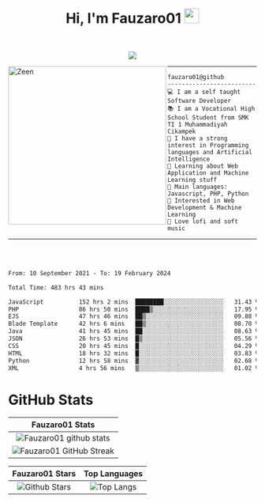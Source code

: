 <h1 align="center">
Hi, I'm Fauzaro01
  <img src="https://media.giphy.com/media/hvRJCLFzcasrR4ia7z/giphy.gif" width="30"></h1>
<br/>

<p align="center">
  <a href="https://github.com/DenverCoder1/readme-typing-svg">
    <img src="https://readme-typing-svg.herokuapp.com?lines=Chill%20and%20Coding;Full+Stack+Web+Developer;Student;Software%20Develover;Always%20learning%20new%20things&center=true&width=380&height=45"></a>
</p>

<img align="left" src="https://media.tenor.com/LNrMsLTFICEAAAAi/elysia.gif" alt="Zeen" width="320" height="320" />
<hr>

```
fauzaro01@github
-------------------------
💻 I am a self taught Software Developer
📚 I am a Vocational High School Student from SMK TI 1 Muhammadiyah Cikampek
📝 I have a strong interest in Programming languages and Artificial Intelligence
🌱 Learning about Web Application and Machine Learning stuff
🌟 Main languages: Javascript, PHP, Python
🚩 Interested in Web Development & Machine Learning
🎵 Love lofi and soft music 
```

<hr>
<br>
<br>
<div align="left">
<!--START_SECTION:waka-->

```txt
From: 10 September 2021 - To: 19 February 2024

Total Time: 483 hrs 43 mins

JavaScript          152 hrs 2 mins  ████████░░░░░░░░░░░░░░░░░   31.43 %
PHP                 86 hrs 50 mins  ████▒░░░░░░░░░░░░░░░░░░░░   17.95 %
EJS                 47 hrs 46 mins  ██▒░░░░░░░░░░░░░░░░░░░░░░   09.88 %
Blade Template      42 hrs 6 mins   ██▒░░░░░░░░░░░░░░░░░░░░░░   08.70 %
Java                41 hrs 45 mins  ██░░░░░░░░░░░░░░░░░░░░░░░   08.63 %
JSON                26 hrs 53 mins  █▒░░░░░░░░░░░░░░░░░░░░░░░   05.56 %
CSS                 20 hrs 45 mins  █░░░░░░░░░░░░░░░░░░░░░░░░   04.29 %
HTML                18 hrs 32 mins  █░░░░░░░░░░░░░░░░░░░░░░░░   03.83 %
Python              12 hrs 58 mins  ▓░░░░░░░░░░░░░░░░░░░░░░░░   02.68 %
XML                 4 hrs 56 mins   ▒░░░░░░░░░░░░░░░░░░░░░░░░   01.02 %
```

<!--END_SECTION:waka-->
</div>

# GitHub Stats

|                                                            Fauzaro01 Stats                                                            |
| :--------------------------------------------------------------------------------------------------------------------------------------------: |
|        ![Fauzaro01 github stats](https://github-readme-stats.vercel.app/api?username=Fauzaro01&show_icons=true&theme=algolia)        |
|              ![Fauzaro01 GitHub Streak](https://github-readme-streak-stats.herokuapp.com/?user=Fauzaro01&theme=algolia)              |

|                                                                                              Fauzaro01 Stars                                                                                              |                                                           Top Languages                                                           |
| :----------------------------------------------------------------------------------------------------------------------------------------------------------------------------------------------------------------: | :-------------------------------------------------------------------------------------------------------------------------------: |
| ![Github Stars](https://github-readme-stats.vercel.app/api?username=Fauzaro01&show_icons=true&locale=en&count_private=true&hide_rank=true&custom_title=My%20GitHub%20Stats&disable_animations=true&theme=algolia) | ![Top Langs](https://github-readme-stats.vercel.app/api/top-langs/?username=Fauzaro01&langs_count=8&theme=algolia&layout=compact) |

